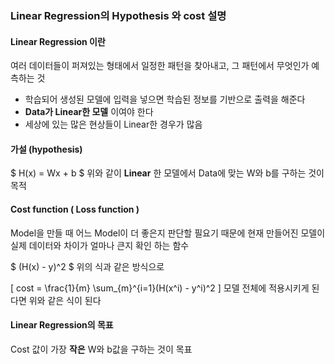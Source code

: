 ### Linear Regression의 Hypothesis 와 cost 설명

#### Linear Regression 이란

여러 데이터들이 퍼져있는 형태에서 일정한 패턴을 찾아내고, 그 패턴에서 무엇인가 예측하는 것

* 학습되어 생성된 모델에 입력을 넣으면 학습된 정보를 기반으로 출력을 해준다
* **Data가 Linear한 모델** 이여야 한다
* 세상에 있는 많은 현상들이 Linear한 경우가 많음

#### 가설 (hypothesis)
$ H(x) = Wx + b $
위와 같이 **Linear** 한 모델에서 Data에 맞는 W와 b를 구하는 것이 목적

#### Cost function ( Loss function )
Model을 만들 때 어느 Model이 더 좋은지 판단할 필요기 때문에
현재 만들어진 모델이 실제 데이터와 차이가 얼마나 큰지 확인 하는 함수

$ (H(x) - y)^2 $
위의 식과 같은 방식으로

\[ cost = \frac{1}{m} \sum_{m}^{i=1}(H(x^i) - y^i)^2 \]
모델 전체에 적용시키게 된다면 위와 같은 식이 된다

#### Linear Regression의 목표
Cost 값이 가장 **작은** W와 b값을 구하는 것이 목표
